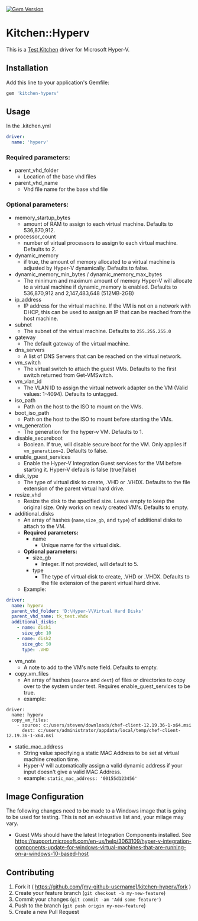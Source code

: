 [![Gem Version](https://badge.fury.io/rb/kitchen-hyperv.svg)](http://badge.fury.io/rb/kitchen-hyperv)
# Kitchen::Hyperv

This is a [Test Kitchen](https://github.com/test-kitchen/test-kitchen)
driver for Microsoft Hyper-V.

## Installation

Add this line to your application's Gemfile:

```ruby
gem 'kitchen-hyperv'
```

## Usage

In the .kitchen.yml

```yaml
driver:
  name: 'hyperv'
```

### Required parameters:

* parent_vhd_folder
  * Location of the base vhd files
* parent_vhd_name
  * Vhd file name for the base vhd file

### Optional parameters:

* memory_startup_bytes
  * amount of RAM to assign to each virtual machine.  Defaults to 536,870,912.
* processor_count
  * number of virtual processors to assign to each virtual machine. Defaults to 2.
* dynamic_memory
  * if true, the amount of memory allocated to a virtual machine is adjusted by Hyper-V dynamically. Defaults to false.
* dynamic_memory_min_bytes / dynamic_memory_max_bytes
  * The minimum and maximum amount of memory Hyper-V will allocate to a virtual machine if dynamic_memory is enabled. Defaults to 536,870,912 and 2,147,483,648 (512MB-2GB)
* ip_address
  * IP address for the virtual machine.  If the VM is not on a network with DHCP, this can be used to assign an IP that can be reached from the host machine.
* subnet
  * The subnet of the virtual machine. Defaults to `255.255.255.0`
* gateway
  * The default gateway of the virtual machine.
* dns_servers
  * A list of DNS Servers that can be reached on the virtual network.
* vm_switch
  * The virtual switch to attach the guest VMs.  Defaults to the first switch returned from Get-VMSwitch.
* vm_vlan_id
  * The VLAN ID to assign the virtual network adapter on the VM (Valid values: 1-4094).  Defaults to untagged.
* iso_path
  * Path on the host to the ISO to mount on the VMs.
* boot_iso_path
  * Path on the host to the ISO to mount before starting the VMs.
* vm_generation
  * The generation for the hyper-v VM.  Defaults to 1.
* disable_secureboot
  * Boolean.  If true, will disable secure boot for the VM.  Only applies if `vm_generation=2`.  Defaults to false.
* enable_guest_services
  * Enable the Hyper-V Integration Guest services for the VM before starting it. Hyper-V defauls is false (true|false)
* disk_type
  * The type of virtual disk to create, .VHD or .VHDX.  Defaults to the file extension of the parent virtual hard drive.
* resize_vhd
  * Resize the disk to the specified size. Leave empty to keep the original size. Only works on newly created VM's. Defaults to empty.
* additional_disks
  * An array of hashes (`name`,`size_gb`, and `type`) of additional disks to attach to the VM.
  * **Required parameters:**
    * name
      * Unique name for the virtual disk.
  * **Optional parameters:**
    * size_gb
      * Integer. If not provided, will default to 5.
    * type
      * The type of virtual disk to create, .VHD or .VHDX.  Defaults to the file extension of the parent virtual hard drive.
  * Example: 
  
```yaml
driver:
  name: hyperv
  parent_vhd_folder: 'D:\Hyper-V\Virtual Hard Disks'
  parent_vhd_name: tk_test.vhdx
  additional_disks:
    - name: disk1
      size_gb: 10
    - name: disk2
      size_gb: 50
      type: .VHD
```
* vm_note
  * A note to add to the VM's note field. Defaults to empty.
* copy_vm_files
  * An array of hashes (`source` and `dest`) of files or directories to copy over to the system under test. Requires enable_guest_services to be true.
  * example: 
  
```
driver:
  name: hyperv
  copy_vm_files:
    - source: c:/users/steven/downloads/chef-client-12.19.36-1-x64.msi
      dest: c:/users/administrator/appdata/local/temp/chef-client-12.19.36-1-x64.msi
```

* static_mac_address
  * String value specifying a static MAC Address to be set at virtual machine creation time.  
  * Hyper-V will automatically assign a valid dynamic address if your input doesn't give a valid MAC Address.  
  * example: `static_mac_address: '00155d123456'`


## Image Configuration

 The following changes need to be made to a Windows image that is going to be used for testing.  This is not an exhaustive list and, your milage may vary.
 
* Guest VMs should have the latest Integration Components installed.  See https://support.microsoft.com/en-us/help/3063109/hyper-v-integration-components-update-for-windows-virtual-machines-that-are-running-on-a-windows-10-based-host

## Contributing

1. Fork it ( https://github.com/[my-github-username]/kitchen-hyperv/fork )
2. Create your feature branch (`git checkout -b my-new-feature`)
3. Commit your changes (`git commit -am 'Add some feature'`)
4. Push to the branch (`git push origin my-new-feature`)
5. Create a new Pull Request
